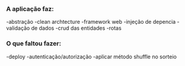 ### A aplicação faz:
-abstração
-clean archtecture
-framework web
-injeção de depencia
-validação de dados
-crud das entidades
-rotas 

### O que faltou fazer:
-deploy
-autenticação/autorização
-aplicar método shuffle no sorteio

